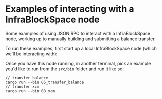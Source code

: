 
# Examples of interacting with a InfraBlockSpace node

Some examples of using JSON RPC to interact with a InfraBlockSpace node, working up to manually building and submitting a balance transfer.

To run these examples, first start up a local InfraBlockSpace node (which we'll be interacting with):

Once you have this node running, in another terminal, pick an example you'd like to run from the `src/bin` folder and run it like so:

```
// transfer balance
cargo run --bin 05_transfer_balance
// transfer xcm
cargo run --bin 08_xcm
```
